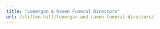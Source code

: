 ```yaml
---
title: "Lonergan & Raven Funeral Directors"
url: /clifton-hill/lonergan-and-raven-funeral-directors/
---
```

